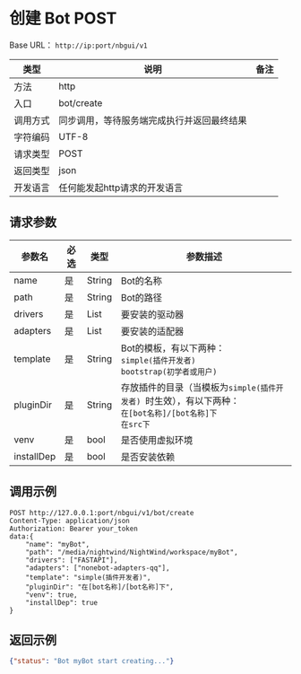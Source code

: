 # 创建 Bot <Badge type="warning"> POST </Badge>

Base URL： `http://ip:port/nbgui/v1`

| 类型    | 说明                           | 备注                                    |
| ----- | ---------------------------- | ------------------------------------- |
| 方法    | http                         |                                       |
| 入口 | bot/create ||
| 调用方式  | 同步调用，等待服务端完成执行并返回最终结果         |                                       |
| 字符编码  | UTF-8                        |                                       |                                     |
| 请求类型  | POST                        |                                       |
| 返回类型  | json                        |                                       |
| 开发语言  | 任何能发起http请求的开发语言             |                                       |



## 请求参数
| 参数名 | 必选 | 类型   | 参数描述    |
| ---- | ---- | ---- | --------- |
| name | 是    | String  | Bot的名称  |
| path | 是    | String  | Bot的路径  |
| drivers | 是    | List  | 要安装的驱动器  |
| adapters | 是    | List  | 要安装的适配器  |
| template | 是    | String  | Bot的模板，有以下两种：<br> `simple(插件开发者) `<br> `bootstrap(初学者或用户)`  |
| pluginDir | 是    | String  | 存放插件的目录（当模板为`simple(插件开发者) `时生效），有以下两种： <br> `在[bot名称]/[bot名称]下` <br> `在src下` |
| venv | 是    | bool  | 是否使用虚拟环境  |
| installDep | 是    | bool  | 是否安装依赖  |




## 调用示例

```http
POST http://127.0.0.1:port/nbgui/v1/bot/create
Content-Type: application/json
Authorization: Bearer your_token
data:{
    "name": "myBot",
    "path": "/media/nightwind/NightWind/workspace/myBot",
    "drivers": ["FASTAPI"],
    "adapters": ["nonebot-adapters-qq"],
    "template": "simple(插件开发者)",
    "pluginDir": "在[bot名称]/[bot名称]下",
    "venv": true,
    "installDep": true
}
```

## 返回示例

```json
{"status": "Bot myBot start creating..."}
```